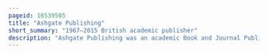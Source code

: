 ```yaml
---
pageid: 16539505
title: "Ashgate Publishing"
short_summary: "1967–2015 British academic publisher"
description: "Ashgate Publishing was an academic Book and Journal Publisher based in Farnham. It was established in 1967 and specialised in the social Sciences, Arts, Humanities and professional Practice. It had an american Office in Burlington Vermont and an additional british Office in London. It is now a Subsidiary of Informa."
---
```

